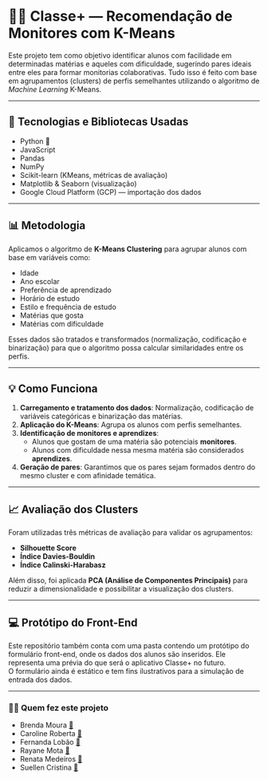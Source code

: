 # 👩‍🏫 Classe+ — Recomendação de Monitores com K-Means

Este projeto tem como objetivo identificar alunos com facilidade em determinadas matérias e aqueles com dificuldade, sugerindo pares ideais entre eles para formar monitorias colaborativas. Tudo isso é feito com base em agrupamentos (clusters) de perfis semelhantes utilizando o algoritmo de *Machine Learning* K-Means.

---

## 🧠 Tecnologias e Bibliotecas Usadas

- Python 🐍
- JavaScript  
- Pandas  
- NumPy  
- Scikit-learn (KMeans, métricas de avaliação)  
- Matplotlib & Seaborn (visualização)  
- Google Cloud Platform (GCP) — importação dos dados  

---

## 📊 Metodologia

Aplicamos o algoritmo de **K-Means Clustering** para agrupar alunos com base em variáveis como:

- Idade  
- Ano escolar  
- Preferência de aprendizado  
- Horário de estudo  
- Estilo e frequência de estudo  
- Matérias que gosta  
- Matérias com dificuldade  

Esses dados são tratados e transformados (normalização, codificação e binarização) para que o algoritmo possa calcular similaridades entre os perfis.

---

## 💡 Como Funciona

1. **Carregamento e tratamento dos dados**: Normalização, codificação de variáveis categóricas e binarização das matérias.
2. **Aplicação do K-Means**: Agrupa os alunos com perfis semelhantes.
3. **Identificação de monitores e aprendizes**:
   - Alunos que gostam de uma matéria são potenciais **monitores**.
   - Alunos com dificuldade nessa mesma matéria são considerados **aprendizes**.
4. **Geração de pares**: Garantimos que os pares sejam formados dentro do mesmo cluster e com afinidade temática.

---

## 📈 Avaliação dos Clusters

Foram utilizadas três métricas de avaliação para validar os agrupamentos:

- **Silhouette Score**  
- **Índice Davies-Bouldin**  
- **Índice Calinski-Harabasz**

Além disso, foi aplicada **PCA (Análise de Componentes Principais)** para reduzir a dimensionalidade e possibilitar a visualização dos clusters.

---

## 💻 Protótipo do Front-End

Este repositório também conta com uma pasta contendo um protótipo do formulário front-end, onde os dados dos alunos são inseridos. Ele representa uma prévia do que será o aplicativo Classe+ no futuro.  
O formulário ainda é estático e tem fins ilustrativos para a simulação de entrada dos dados.


---

### 👩‍💻 Quem fez este projeto

- Brenda Moura [🔗](http://linkedin.com/in/brendamoura)
- Caroline Roberta [🔗](https://www.linkedin.com/in/SEU-USUÁRIO)
- Fernanda Lobão [🔗](www.linkedin.com/in/fernanda-lobao-developer)
- Rayane Mota [🔗](http://linkedin.com/in/raymotta)
- Renata Medeiros [🔗](https://www.linkedin.com/in/SEU-USUÁRIO)
- Suellen Cristina [🔗](https://www.linkedin.com/in/suellencris/)
